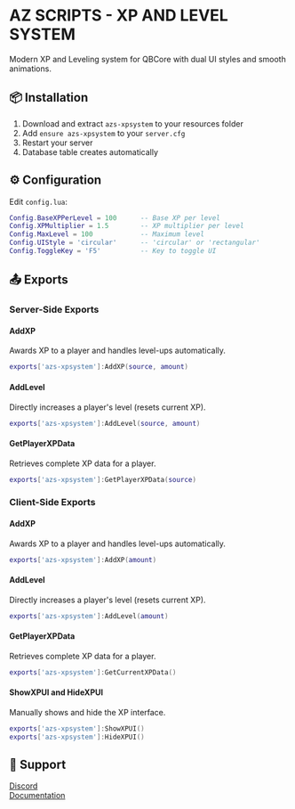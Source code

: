 
# AZ SCRIPTS - XP AND LEVEL SYSTEM

Modern XP and Leveling system for QBCore with dual UI styles and smooth animations.

## 📦 Installation

1. Download and extract `azs-xpsystem` to your resources folder
2. Add `ensure azs-xpsystem` to your `server.cfg`
3. Restart your server
4. Database table creates automatically

## ⚙️ Configuration
Edit `config.lua`:

```lua
Config.BaseXPPerLevel = 100      -- Base XP per level
Config.XPMultiplier = 1.5        -- XP multiplier per level
Config.MaxLevel = 100            -- Maximum level
Config.UIStyle = 'circular'      -- 'circular' or 'rectangular'
Config.ToggleKey = 'F5'          -- Key to toggle UI
```
## 📤 Exports

### Server-Side Exports
#### AddXP
Awards XP to a player and handles level-ups automatically.

```lua
exports['azs-xpsystem']:AddXP(source, amount)
```

#### AddLevel
Directly increases a player's level (resets current XP).

```lua
exports['azs-xpsystem']:AddLevel(source, amount)
```

#### GetPlayerXPData
Retrieves complete XP data for a player.

```lua
exports['azs-xpsystem']:GetPlayerXPData(source)
```

### Client-Side Exports
#### AddXP
Awards XP to a player and handles level-ups automatically.

```lua
exports['azs-xpsystem']:AddXP(amount)
```

#### AddLevel
Directly increases a player's level (resets current XP).

```lua
exports['azs-xpsystem']:AddLevel(amount)
```

#### GetPlayerXPData
Retrieves complete XP data for a player.

```lua
exports['azs-xpsystem']:GetCurrentXPData()
```

#### ShowXPUI and HideXPUI
Manually shows and hide the XP interface.

```lua
exports['azs-xpsystem']:ShowXPUI()
exports['azs-xpsystem']:HideXPUI()
```

## 💬 Support
[Discord](https://discord.gg/NvnXRKHyqT)<br>
[Documentation](https://az-scripts.gitbook.io/az-scripts/free-resource/azs-xpsystem)
